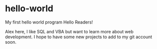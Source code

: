 # hello-world
My first hello world program
Hello Readers!

Alex here, I like SQL and VBA but want to learn more about web development.  I hope to have some new projects to add to my git account soon. 
